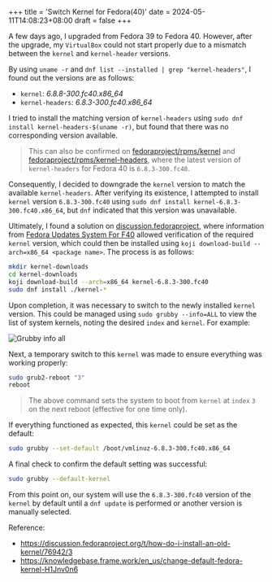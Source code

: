 +++
title = 'Switch Kernel for Fedora(40)'
date = 2024-05-11T14:08:23+08:00
draft = false
+++

A few days ago, I upgraded from Fedora 39 to Fedora 40. However, after the upgrade, my `VirtualBox` could not start properly due to a mismatch between the `kernel` and `kernel-header` versions.

By using `uname -r` and `dnf list --installed | grep "kernel-headers"`, I found out the versions are as follows:

- `kernel`: _6.8.8-300.fc40.x86_64_
- `kernel-headers`: _6.8.3-300.fc40.x86_64_

I tried to install the matching version of `kernel-headers` using `sudo dnf install kernel-headers-$(uname -r)`, but found that there was no corresponding version available.
> This can also be confirmed on [fedoraproject/rpms/kernel] and [fedoraproject/rpms/kernel-headers], where the latest version of `kernel-headers` for Fedora 40 is `6.8.3-300.fc40`.

Consequently, I decided to downgrade the `kernel` version to match the available `kernel-headers`. After verifying its existence, I attempted to install `kernel` version `6.8.3-300.fc40` using `sudo dnf install kernel-6.8.3-300.fc40.x86_64`, but `dnf` indicated that this version was unavailable.

Ultimately, I found a solution on [discussion.fedoraproject], where information from [Fedora Updates System For F40] allowed verification of the required `kernel` version, which could then be installed using `koji download-build --arch=x86_64 <package name>`. The process is as follows:

```bash
mkdir kernel-downloads
cd kernel-downloads
koji download-build --arch=x86_64 kernel-6.8.3-300.fc40
sudo dnf install ./kernel-*
```
Upon completion, it was necessary to switch to the newly installed `kernel` version. This could be managed using `sudo grubby --info=ALL` to view the list of system kernels, noting the desired `index` and `kernel`. For example:

![Grubby info all](/images/switch-kernel-for-fedora-40/grubby-info-all.png)

Next, a temporary switch to this `kernel` was made to ensure everything was working properly:

```bash
sudo grub2-reboot "3"
reboot
```

> The above command sets the system to boot from `kernel` at `index` `3` on the next reboot (effective for one time only).

If everything functioned as expected, this `kernel` could be set as the default:

```bash
sudo grubby --set-default /boot/vmlinuz-6.8.3-300.fc40.x86_64
```

A final check to confirm the default setting was successful:

```bash
sudo grubby --default-kernel
```

From this point on, our system will use the `6.8.3-300.fc40` version of the `kernel` by default until a `dnf update` is performed or another version is manually selected.

Reference:

- https://discussion.fedoraproject.org/t/how-do-i-install-an-old-kernel/76942/3
- https://knowledgebase.frame.work/en_us/change-default-fedora-kernel-H1Jnv0n6

[fedoraproject/rpms/kernel]: https://src.fedoraproject.org/rpms/kernel
[fedoraproject/rpms/kernel-headers]: https://src.fedoraproject.org/rpms/kernel-headers
[discussion.fedoraproject]:  https://discussion.fedoraproject.org/t/how-do-i-install-an-old-kernel/76942/3
[Fedora Updates System For F40]: https://bodhi.fedoraproject.org/updates/?packages=kernel&release=F40
